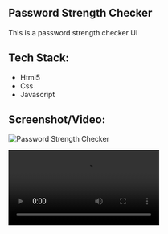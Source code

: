 ## Password Strength Checker

This is a password strength checker UI

<h2>Tech Stack:</h2>
<ul>

<li>Html5</li>
<li>Css</li>
<li>Javascript</li>


</ul>

<h2>Screenshot/Video:</h2>

![Password Strength Checker](https://user-images.githubusercontent.com/72568715/167294402-399d8219-7792-40ac-8cf8-63ba5a03573d.PNG)

<video src="https://user-images.githubusercontent.com/72568715/167294448-86f59659-1554-4e1d-8a91-247ee0a31272.mp4"></video>
